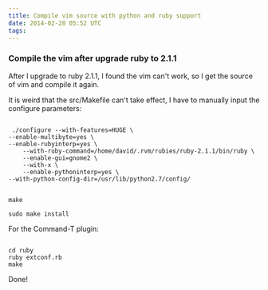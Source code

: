 ```yaml
---
title: Compile vim source with python and ruby support
date: 2014-02-28 05:52 UTC
tags:
---
```


### Compile the vim after upgrade ruby to 2.1.1

After I upgrade to ruby 2.1.1, I found the vim can't work, so I get the source of vim and compile it again.

It is weird that the src/Makefile can't take effect, I have to manually input the configure parameters:

```shell

 ./configure --with-features=HUGE \
--enable-multibyte=yes \
--enable-rubyinterp=yes \
    --with-ruby-command=/home/david/.rvm/rubies/ruby-2.1.1/bin/ruby \
    --enable-gui=gnome2 \
    --with-x \
    --enable-pythoninterp=yes \
--with-python-config-dir=/usr/lib/python2.7/config/


make

sudo make install

```

For the Command-T plugin:

```shell

cd ruby
ruby extconf.rb
make
```

Done!


